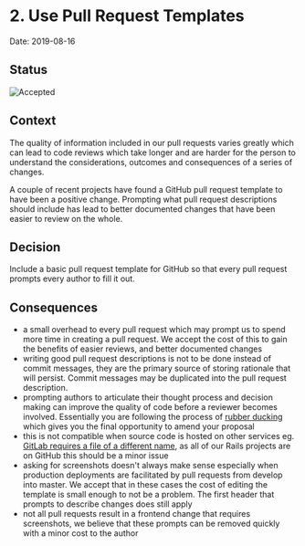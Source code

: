 # 2. Use Pull Request Templates

Date: 2019-08-16

## Status

![Accepted](https://img.shields.io/badge/adr-accepted-green)

## Context

The quality of information included in our pull requests varies greatly which can lead to code reviews which take longer and are harder for the person to understand the considerations, outcomes and consequences of a series of changes.

A couple of recent projects have found a GitHub pull request template to have been a positive change. Prompting what pull request descriptions should include has lead to better documented changes that have been easier to review on the whole. 

## Decision

Include a basic pull request template for GitHub so that every pull request prompts every author to fill it out.

## Consequences

- a small overhead to every pull request which may prompt us to spend more time in creating a pull request. We accept the cost of this to gain the benefits of easier reviews, and better documented changes
- writing good pull request descriptions is not to be done instead of commit messages, they are the primary source of storing rationale that will persist. Commit messages may be duplicated into the pull request description.
- prompting authors to articulate their thought process and decision making can improve the quality of code before a reviewer becomes involved. Essentially you are following the process of [rubber ducking](https://en.wikipedia.org/wiki/Rubber_duck_debugging) which gives you the final opportunity to amend your proposal
- this is not compatible when source code is hosted on other services eg. [GitLab requires a file of a different name](https://docs.gitlab.com/ee/user/project/description_templates.html#creating-merge-request-templates), as all of our Rails projects are on GitHub this should be a minor issue
- asking for screenshots doesn't always make sense especially when production deployments are facilitated by pull requests from develop into master. We accept that in these cases the cost of editing the template is small enough to not be a problem. The first header that prompts to describe changes does still apply
- not all pull requests result in a frontend change that requires screenshots, we believe that these prompts can be removed quickly with a minor cost to the author
